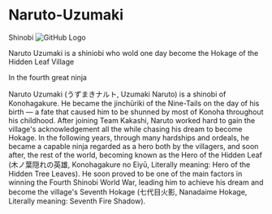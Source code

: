 # Naruto-Uzumaki
Shinobi
![GitHub Logo](https://wallpapercave.com/wp/wp2001685.png)

Naruto Uzumaki is a shiniobi who wold one day become the Hokage of the Hidden Leaf Village



In the fourth great ninja 

Naruto Uzumaki (うずまきナルト, Uzumaki Naruto) is a shinobi of Konohagakure. He became the jinchūriki of the Nine-Tails on the day of his birth — a fate that caused him to be shunned by most of Konoha throughout his childhood. After joining Team Kakashi, Naruto worked hard to gain the village's acknowledgement all the while chasing his dream to become Hokage. In the following years, through many hardships and ordeals, he became a capable ninja regarded as a hero both by the villagers, and soon after, the rest of the world, becoming known as the Hero of the Hidden Leaf (木ノ葉隠れの英雄, Konohagakure no Eiyū, Literally meaning: Hero of the Hidden Tree Leaves). He soon proved to be one of the main factors in winning the Fourth Shinobi World War, leading him to achieve his dream and become the village's Seventh Hokage (七代目火影, Nanadaime Hokage, Literally meaning: Seventh Fire Shadow).
